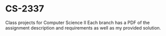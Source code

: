 # CS-2337
Class projects for Computer Science II
Each branch has a PDF of the assignment description and requirements as well as my provided solution.

